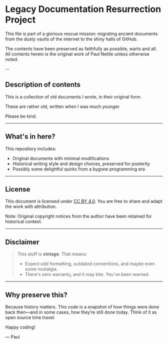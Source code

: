 # Legacy Documentation Resurrection Project

This file is part of a glorious rescue mission: migrating ancient documents from the dusty vaults of the internet to the shiny halls of GitHub.

The contents have been preserved as faithfully as possible, warts and all. All contents herein is the original work of Paul Nettle unless otherwise noted.

--

## Description of contents

This is a collection of old documents I wrote, in their original form.

These are rather old, written when I was much younger.

Please be kind.

---

## What's in here?

This repository includes:

- Original documents with minimal modifications  
- Historical writing style and design choices, preserved for posterity  
- Possibly some delightful quirks from a bygone programming era

---

## License

This document is licensed under [CC BY 4.0](https://creativecommons.org/licenses/by/4.0/). You are free to share and adapt the work with attribution.

Note: Original copyright notices from the author have been retained for historical context.

---

## Disclaimer

> This stuff is **vintage**. That means:
> 
> - Expect odd formatting, outdated conventions, and maybe even some nostalgia.
> - There's zero warranty, and it may bite. You’ve been warned.

---

## Why preserve this?

Because history matters. This code is a snapshot of how things were done back then—and in some cases, how they’re still done today. Think of it as open source time travel.

Happy coding!

— Paul
